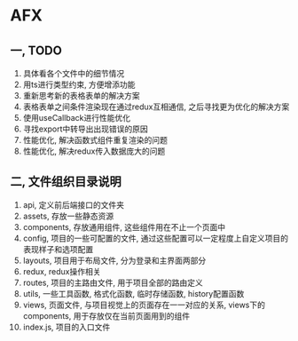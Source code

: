 # AFX

## 一, TODO

1. 具体看各个文件中的细节情况
2. 用ts进行类型约束, 方便增添功能
3. 重新思考新的表格表单的解决方案
4. 表格表单之间条件渲染现在通过redux互相通信, 之后寻找更为优化的解决方案
5. 使用useCallback进行性能优化
6. 寻找export中转导出出现错误的原因
7. 性能优化, 解决函数式组件重复渲染的问题
8. 性能优化, 解决redux传入数据庞大的问题

## 二, 文件组织目录说明

1. api, 定义前后端接口的文件夹
2. assets, 存放一些静态资源
3. components, 存放通用组件, 这些组件用在不止一个页面中
4. config, 项目的一些可配置的文件, 通过这些配置可以一定程度上自定义项目的表现样子和选项配置
5. layouts, 项目用于布局文件, 分为登录和主界面两部分
6. redux, redux操作相关
7. routes, 项目的主路由文件, 用于项目全部的路由定义
8. utils, 一些工具函数, 格式化函数, 临时存储函数, history配置函数
9. views, 页面文件, 与项目视觉上的页面存在一一对应的关系, views下的components, 用于存放仅在当前页面用到的组件
10. index.js, 项目的入口文件
